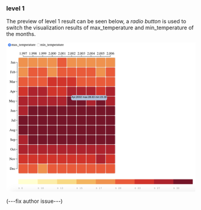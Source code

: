 ### level 1
The preview of level 1 result can be seen below, a *radio button* is used to switch the visualization results of max_temperature and min_temperature of the months.

![level1](../figures/level1.png)

(---fix author issue---)